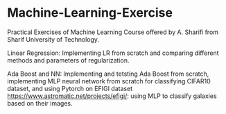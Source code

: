 # Machine-Learning-Exercise
Practical Exercises of Machine Learning Course offered by A. Sharifi from Sharif University of Technology.

Linear Regression: Implementing LR from scratch and comparing different methods and parameters of regularization.

Ada Boost and NN: Implementing and tetsting Ada Boost from scratch, implementing MLP neural network from scratch for classifying CIFAR10 dataset, and using Pytorch on EFIGI dataset https://www.astromatic.net/projects/efigi/: using MLP to classify galaxies based on their images.
